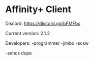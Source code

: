 # Affinity+ Client

Discord: https://discord.gg/bFMFbc

Current version: 2.1.2

Developers:
-programmer
-jimbo
-scsw

-sehcs dupe
